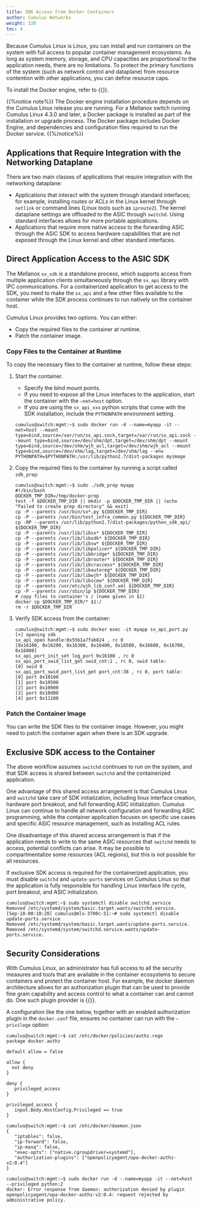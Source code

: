 ```yaml
---
title: SDK Access from Docker Containers
author: Cumulus Networks
weight: 320
toc: 4
---
```

Because Cumulus Linux is Linux, you can install and run containers on the system with full access to popular container management ecosystems. As long as system memory, storage, and CPU capacities are proportional to the application needs, there are no limitations. To protect the primary functions of the system (such as network control and dataplane) from resource contention with other applications, you can define resource caps.

To install the Docker engine, refer to {{<exlink url="https://docs.cumulusnetworks.com/cumulus-linux/Network-Solutions/Docker-on-Cumulus-Linux/" text="Docker on Cumulus Linux">}}.

{{%notice note%}}
The Docker engine installation procedure depends on the Cumulus Linux release you are running. For a Mellanox switch running Cumulus Linux 4.3.0 and later, a Docker package is installed as part of the installation or upgrade process. The Docker package includes Docker Engine, and dependencies and configuration files required to run the Docker service.
{{%/notice%}}

## Applications that Require Integration with the Networking Dataplane

There are two main classes of applications that require integration with the networking dataplane:
- Applications that interact with the system through standard interfaces; for example, installing routes or ACLs in the Linux kernel through `netlink` or command lines (Linux tools such as `iproute2`). The kernel dataplane settings are offloaded to the ASIC through `switchd`. Using standard interfaces allows for more portable applications. 
- Applications that require more native access to the forwarding ASIC through the ASIC SDK to access hardware capabilities that are not exposed through the Linux kernel and other standard interfaces.

## Direct Application Access to the ASIC SDK

The Mellanox `sx_sdk` is a standalone process, which supports access from multiple application clients simultaneously through the `sx_api` library with IPC communications. For a containerized application to get access to the SDK, you need to make the `sx_api` and a few other files available to the container while the SDK process continues to run natively on the container host.

Cumulus Linux provides two options. You can either:
- Copy the required files to the container at runtime.
- Patch the container image.

### Copy Files to the Container at Runtime

To copy the necessary files to the container at runtime, follow these steps:

1. Start the container.

   - Specify the bind mount points.
   - If you need to expose all the Linux interfaces to the application, start the container with the `–net=host` option.
   - If you are using the `sx_api_xxx` python scripts that come with the SDK installation, include the `PYTHONPATH` environment setting.

   ```
   cumulus@switch:mgmt:~$ sudo docker run -d --name=myapp -it --net=host --mount type=bind,source=/var/run/sx_api.sock,target=/var/run/sx_api.sock --mount type=bind,source=/dev/shm/dpt,target=/dev/shm/dpt --mount type=bind,source=/dev/shm/wjh_acl,target=/dev/shm/wjh_acl --mount type=bind,source=/dev/shm/lag,target=/dev/shm/lag --env PYTHONPATH=$PYTHONPATH:/usr/lib/python2.7/dist-packages myimage
   ```

2. Copy the required files to the container by running a script called `sdk_prep`:

   ```
   cumulus@switch:mgmt:~$ sudo ./sdk_prep myapp
   #!/bin/bash
   DOCKER_TMP_DIR=/tmp/docker-prep
   test -f $DOCKER_TMP_DIR || mkdir -p $DOCKER_TMP_DIR || (echo "Failed to create prep directory" && exit)
   cp -P --parents /usr/bin/sx*.py ${DOCKER_TMP_DIR}
   cp -P --parents /usr/bin/test_infra_common.py ${DOCKER_TMP_DIR}
   cp -RP --parents /usr/lib/python2.7/dist-packages/python_sdk_api/ ${DOCKER_TMP_DIR}
   cp -P --parents /usr/lib/libsx* ${DOCKER_TMP_DIR}
   cp -P --parents /usr/lib/libsdk* ${DOCKER_TMP_DIR}
   cp -P --parents /usr/lib/libsw* ${DOCKER_TMP_DIR}
   cp -P --parents /usr/lib/libpolicer* ${DOCKER_TMP_DIR}
   cp -P --parents /usr/lib/libbridge* ${DOCKER_TMP_DIR}
   cp -P --parents /usr/lib/librouter* ${DOCKER_TMP_DIR}
   cp -P --parents /usr/lib/libcraccess* ${DOCKER_TMP_DIR}
   cp -P --parents /usr/lib/libautoreg* ${DOCKER_TMP_DIR}
   cp -P --parents /usr/lib/libwjh* ${DOCKER_TMP_DIR}
   cp -P --parents /usr/lib/libscew* ${DOCKER_TMP_DIR}
   cp -P --parents /usr/etc/wjh_lib_conf.xml ${DOCKER_TMP_DIR}
   cp -P --parents /usr/sbin/ip ${DOCKER_TMP_DIR}
   # copy files to container's / (name given in $1)
   docker cp $DOCKER_TMP_DIR/* $1:/
   rm -r $DOCKER_TMP_DIR
   ```

3. Verify SDK access from the container:

   ```
   cumulus@switch:mgmt:~$ sudo docker exec -it myapp sx_api_port.py
   [+] opening sdk
   sx_api_open handle:0x55b1a7fab824 , rc 0
   [0x16100, 0x16200, 0x16300, 0x16400, 0x16500, 0x16600, 0x16700, 0x16800]
   sx_api_port_init_set log_port 0x16100 , rc 0
   sx_api_port_swid_list_get swid_cnt:1 , rc 0, swid table:
   [0] swid 0
   sx_api_port_swid_port_list_get port_cnt:38 , rc 0, port table:
   [0] port 0x10100
   [1] port 0x10500
   [2] port 0x10900
   [3] port 0x10d00
   [4] port 0x11100
   ```

### Patch the Container Image

You can write the SDK files to the container image. However, you might need to patch the container again when there is an SDK upgrade.

## Exclusive SDK access to the Container

The above workflow assumes `switchd` continues to run on the system, and that SDK access is shared between `switchd` and the containerized application.

One advantage of this shared access arrangement is that Cumulus Linux and `switchd` take care of SDK initialization, including linux interface creation, hardware port breakout, and full forwarding ASIC initialization. Cumulus Linux can continue to handle all network configuration and forwarding ASIC programming, while the container application focuses on specific use cases and specific ASIC resource management, such as installing ACL rules.

One disadvantage of this shared access arrangement is that if the application needs to write to the same ASIC resources that `switchd` needs to access, potential conflicts can arise. It may be possible to compartmentalize some resources (ACL regions), but this is not possible for all resources.

If exclusive SDK access is required for the containerized application, you must disable `switchd` and `update-ports` services on Cumulus Linux so that the application is fully responsible for handling Linux interface life cycle, port breakout, and ASIC initialization.

```
cumulus@switch:mgmt:~$ sudo systemctl disable switchd.service
Removed /etc/systemd/system/basic.target.wants/switchd.service.
[Sep-18-00:18:20] cumulus@mlx-3700c-51:~# sudo systemctl disable update-ports.service
Removed /etc/systemd/system/basic.target.wants/update-ports.service.
Removed /etc/systemd/system/switchd.service.wants/update-ports.service.
```

## Security Considerations

With Cumulus Linux, an administrator has full access to all the security measures and tools that are available in the container ecosystems to secure containers and protect the container host. For example, the docker daemon architecture allows for an authorization plugin that can be used to provide fine grain capability and access control to what a container can and cannot do. One such plugin provider is {{<exlink url="https://www.openpolicyagent.org/docs/latest/docker-authorization/" text="Open Policy Agent">}}.

A configuration like the one below, together with an enabled authorization plugin in the `docker.conf` file, ensures no container can run with the `–privilege` option:

```
cumulus@switch:mgmt:~$ cat /etc/docker/policies/authz.rego
package docker.authz

default allow = false

allow {
  not deny
}

deny {
   privileged_access
}

privileged_access {
   input.Body.HostConfig.Privileged == true
}
```

```
cumulus@switch:mgmt:~$ cat /etc/docker/daemon.json
{
   "iptables": false,
   "ip-forward": false,
   "ip-masq": false,
   "exec-opts": ["native.cgroupdriver=systemd"],
   "authorization-plugins": ["openpolicyagent/opa-docker-authz-v2:0.4"]
}
```

```
cumulus@switch:mgmt:~$ sudo docker run -d --name=myapp -it --net=host --privileged python:2
docker: Error response from daemon: authorization denied by plugin openpolicyagent/opa-docker-authz-v2:0.4: request rejected by administrative policy.
```
